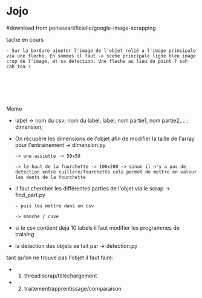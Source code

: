 # Jojo

#download from penseeartificielle/google-image-scrapping

tache en cours

    - Sur la bordure ajouter l'image de l'objet relié a l'image principale via une fleche. En sommes il faut -> scene principale ligne bleu image crop de l'image, et sa détection. Une fleche au lieu du point ? soh cah toa ?


 

      

      



<br><br><br><br>

Memo

- label -> nom du csv; nom du label; label; nom partie1, nom partie2,... ; dimension;

- On récupère les dimensions de l'objet afin de modifier la taille de l'array pour l'entrainement -> dimension.py

      -> une assiette -> 50x50
      
      -> le haut de la fourchette -> 100x200 -> sinon il n'y a pas de detection entre cuillere/fourchette cela permet de mettre en valeur les dents de la fourchette

- Il faut chercher les différentes parties de l'objet via le scrap -> find_part.py
      
      - puis les mettre dans un csv
      
      -> manche / cuve
      
    


- si le csv contient deja 10 labels il faut modifier les programmes de training

- la detection des objets se fait par -> detection.py



tant qu'on ne trouve pas l'objet il faut faire:

  - 1) thread scrap/téléchargement
  
  - 2) traitement/apprentissage/comparaison


